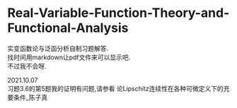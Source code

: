 # Real-Variable-Function-Theory-and-Functional-Analysis
实变函数论与泛函分析自制习题解答.<br />
找时间用markdown让pdf文件来可以显示吧.<br />
不过我不会呀.<br />


2021.10.07   <br />
习题3.6的第5题我的证明有问题,请参看   论Lipschitz连续性在各种可微定义下的充要条件_陈子真 <br/>
